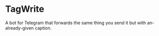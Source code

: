 # TagWrite
A bot for Telegram that forwards the same thing you send it but with an-already-given caption.

